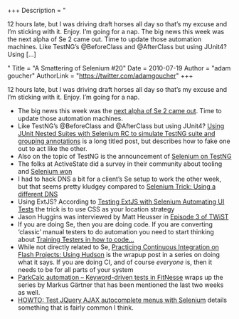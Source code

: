 +++
Description = "<p>12 hours late, but I was driving draft horses all day so that’s my excuse and I’m sticking with it. Enjoy. I’m going for a nap. The big news this week was the next alpha of Se 2 came out. Time to update those automation machines. Like TestNG’s @BeforeClass and @AfterClass but using JUnit4? Using […]</p>"
Title = "A Smattering of Selenium #20"
Date = 2010-07-19
Author = "adam goucher"
AuthorLink = "https://twitter.com/adamgoucher"
+++

<p>12 hours late, but I was driving draft horses all day so that&#8217;s my excuse and I&#8217;m sticking with it. Enjoy. I&#8217;m going for a nap.<br />
</p>
<ul>
<li>The big news this week was the <a href="http://seleniumhq.wordpress.com/2010/07/14/selenium-2-0a5-released/">next alpha of Se 2 came out</a>. Time to update those automation machines.</li>
<li>Like TestNG&#8217;s @BeforeClass and @AfterClass but using JUnit4? <a href="http://www.eviltester.com/index.php/2010/07/17/using-junit-nested-suites-with-selenium-rc-to-simulate-testng-suite-and-grouping-annotations/">Using JUnit Nested Suites with Selenium RC to simulate TestNG suite and grouping annotations</a> is a long titled post, but describes how to fake one out to act like the other.</li>
<li>Also on the topic of TestNG is the announcement of <a href="http://www.nabeelalimemon.com/blog/2010/07/selenium-on-testng/">Selenium on TestNG</a></li>
<li>The folks at ActiveState did a survey in their community about tooling and <a href="http://www.activestate.com/blog/2010/07/survey-says-selenium-nose-most-popular-test-framework">Selenium won</a></li>
<li>I had to hack DNS a bit for a client&#8217;s Se setup to work the other week, but that seems pretty kludgey compared to <a href="http://twasink.net/blog/2010/07/selenium-trick-using-a-different-dns/">Selenium Trick: Using a different DNS</a></li>
<li>Using ExtJS? According to <a href="http://www.jslog.com/testing-extjs-with-selenium-automating-ui-tests">Testing ExtJS with Selenium Automating UI Tests</a> the trick is to use CSS as your location strategy</li>
<li>Jason Huggins was interviewed by Matt Heusser in <a href="http://www.softwaretestpro.com:80/Item/4832">Episode 3 of TWiST</a></li>
<li>If you are doing Se, then you are doing code. If you are converting &#8216;classic&#8217; manual testers to do automation you need to start thinking about <a href="http://deancornish.blogspot.com/2010/07/training-testers-in-how-to-code.html">Training Testers in how to code&#8230;</a></li>
<li>While not directly related to Se, <a href="http://blog.nobien.net/2010/07/19/practicing-continuous-integration-on-flash-projects-using-hudson/">Practicing Continuous Integration on Flash Projects: Using Hudson</a> is the wrapup post in a series on doing what it says. If you are doing CI, and of course <i>everyone</i> is, then it needs to be for all parts of your system</li>
<li><a href="http://blog.shino.de/2010/07/18/parkcalc-automation-–-keyword-driven-tests-in-fitnesse/">ParkCalc automation – Keyword-driven tests in FitNesse</a> wraps up the series by Markus Gärtner that has been mentioned the last two weeks as well.</li>
<li><a href="http://blog.buberel.org/2010/07/howto-test-jquery-ajax-autocomplete-menus-with-selenium.html">HOWTO: Test JQuery AJAX autocomplete menus with Selenium</a> details something that is fairly common I think.</li>
</ul>

